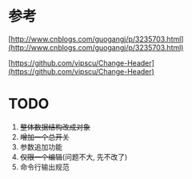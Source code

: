 # 参考

[http://www.cnblogs.com/guogangj/p/3235703.html](http://www.cnblogs.com/guogangj/p/3235703.html)

[https://github.com/vipscu/Change-Header](https://github.com/vipscu/Change-Header)

# TODO

1. ~~整体数据结构改成对象~~
1. ~~增加一个总开关~~
1. 参数追加功能
1. ~~仅限一个编辑~~(问题不大, 先不改了)
1. 命令行输出规范